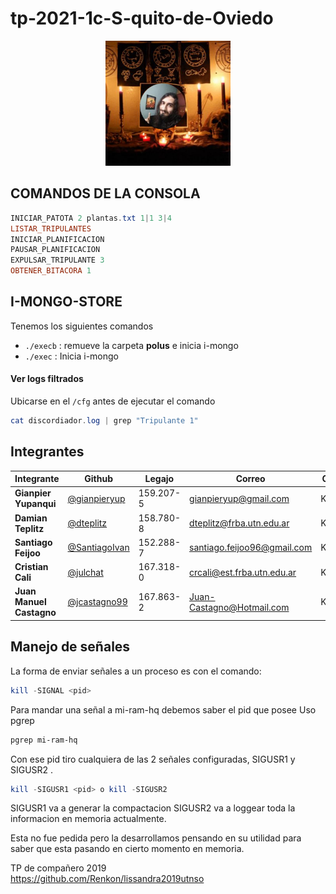 # tp-2021-1c-S-quito-de-Oviedo

<p align="center"><img src="oviedo.jpg" width="200px"/></p>



## COMANDOS DE LA CONSOLA

````powershell
INICIAR_PATOTA 2 plantas.txt 1|1 3|4
LISTAR_TRIPULANTES
INICIAR_PLANIFICACION
PAUSAR_PLANIFICACION
EXPULSAR_TRIPULANTE 3
OBTENER_BITACORA 1
````



## I-MONGO-STORE

Tenemos los siguientes comandos

- `./execb`    :    remueve la carpeta **polus** e inicia i-mongo
-  `./exec`    :    Inicia i-mongo




#### Ver logs filtrados
Ubicarse en el `/cfg` antes de ejecutar el comando
````powershell
cat discordiador.log | grep "Tripulante 1"
````



## Integrantes

| Integrante | Github | Legajo | Correo | Curso
|--|--|--|--|--
| **Gianpier Yupanqui** | [@gianpieryup](https://www.github.com/gianpieryup) | 159.207-5 | gianpieryup@gmail.com | K3054
| **Damian Teplitz** | [@dteplitz](https://www.github.com/dteplitz) | 158.780-8 | dteplitz@frba.utn.edu.ar | K3154
| **Santiago Feijoo** | [@SantiagoIvan](https://github.com/SantiagoIvan) | 152.288-7 | santiago.feijoo96@gmail.com | K3153
| **Cristian Cali** | [@julchat](https://www.github.com/julchat) | 167.318-0 | crcali@est.frba.utn.edu.ar | K3052
| **Juan Manuel Castagno** | [@jcastagno99](https://www.github.com/jcastagno99) | 167.863-2 | Juan-Castagno@Hotmail.com | K3054


## Manejo de señales

La forma de enviar señales a un proceso es con el comando:
````powershell
kill -SIGNAL <pid>
````

Para mandar una señal a mi-ram-hq debemos saber el pid que posee
Uso pgrep <nombrePrograma>
````powershell
pgrep mi-ram-hq
````


Con ese pid tiro cualquiera de las 2 señales configuradas, SIGUSR1 y SIGUSR2 .
````powershell
kill -SIGUSR1 <pid> o kill -SIGUSR2
````


SIGUSR1 va a generar la compactacion
SIGUSR2 va a loggear toda la informacion en memoria actualmente. 

Esta no fue pedida pero la desarrollamos pensando en su utilidad para saber que esta pasando en cierto momento en memoria. 
  
TP de compañero 2019  
https://github.com/Renkon/lissandra2019utnso  
